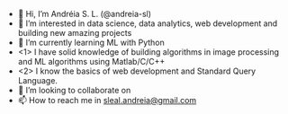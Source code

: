 - 👋  Hi, I’m Andréia S. L. (@andreia-sl)
- 👀  I’m interested in data science, data analytics, web development and building new amazing projects
- 🌱  I’m currently learning ML with Python
- <1> I have solid knowledge of building algorithms in image processing and ML algorithms using Matlab/C/C++
- <2> I know the basics of web development and Standard Query Language. 
- 💞️  I’m looking to collaborate on 
- 📫  How to reach me in sleal.andreia@gmail.com

<!---
andreia-sl/andreia-sl is a ✨ special ✨ repository because its `README.md` (this file) appears on your GitHub profile.
You can click the Preview link to take a look at your changes.
--->
